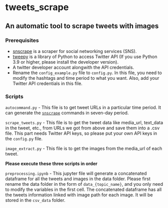 # tweets_scrape

## An automatic tool to scrape tweets with images

### Prerequisites

- [snscrape](https://github.com/JustAnotherArchivist/snscrape) is a scraper for social networking services (SNS).
- [tweepy](https://github.com/itsayushisaxena/tweepy) is a library of Python to access Twitter API (If you use Python 3.9 or higher, please install the developer version).
- A twitter developer account alongwith the API credentials. 
- Rename the `config_example.py` file to `config.py`. In this file, you need to modify the hashtags and time period to what you want. Also, add your Twitter API credentials in this file.


### Scripts

`autocommand.py` - This file is to get tweet URLs in a particular time period. It can generate the [`snscrape`](https://github.com/JustAnotherArchivist/snscrape) commands in seven-day period.

`scrape_tweets.py` - This file is to get the tweet data like media_url, text_data in the tweet, etc., from URLs we got from above and save them into a .csv file. This part needs Twitter API keys, so please put your own API keys in the `config.py` file.

`image_extract.py` - This file is to get the images from the media_url of each tweet.

**Please execute these three scripts in order**

`preprocessing.ipynb` - This jupyter file will generate a concatenated dataframe for all the tweets and images in the data folder. Please first rename the data folder in the form of `data_{topic_name}`, and you only need to modify the variables in the first cell. The concatenated dataframe has all the tweets information linked with image path for each image. It will be stored in the `csv_data` folder.
